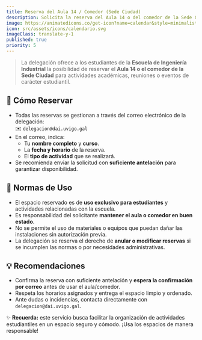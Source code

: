 ```yaml
---
title: Reserva del Aula 14 / Comedor (Sede Ciudad)
description: Solicita la reserva del Aula 14 o del comedor de la Sede Ciudad a través del correo de la delegación.
image: https://animatedicons.co/get-icon?name=calendar&style=minimalistic&token=c3f7d5f3-1d2a-4a57-9d44-5a6e7a4e8b0f
icon: src/assets/icons/calendario.svg
imageClass: translate-y-1
published: true
priority: 5
---
```


> La delegación ofrece a los estudiantes de la **Escuela de Ingeniería Industrial** la posibilidad de reservar el **Aula 14 o el comedor de la Sede Ciudad** para actividades académicas, reuniones o eventos de carácter estudiantil.  

## 📌 Cómo Reservar
- Todas las reservas se gestionan a través del correo electrónico de la delegación:  
  ✉️ `delegacion@dai.uvigo.gal`  
- En el correo, indica:  
  - Tu **nombre completo** y **curso**.  
  - La **fecha y horario** de la reserva.  
  - El **tipo de actividad** que se realizará.  
- Se recomienda enviar la solicitud con **suficiente antelación** para garantizar disponibilidad.  

## 📝 Normas de Uso
- El espacio reservado es de **uso exclusivo para estudiantes** y actividades relacionadas con la escuela.  
- Es responsabilidad del solicitante **mantener el aula o comedor en buen estado**.  
- No se permite el uso de materiales o equipos que puedan dañar las instalaciones sin autorización previa.  
- La delegación se reserva el derecho de **anular o modificar reservas** si se incumplen las normas o por necesidades administrativas.  

## 💡 Recomendaciones
- Confirma la reserva con suficiente antelación y **espera la confirmación por correo** antes de usar el aula/comedor.  
- Respeta los horarios asignados y entrega el espacio limpio y ordenado.  
- Ante dudas o incidencias, contacta directamente con `delegacion@dai.uvigo.gal`.  

✨ **Recuerda:** este servicio busca facilitar la organización de actividades estudiantiles en un espacio seguro y cómodo. ¡Usa los espacios de manera responsable!
